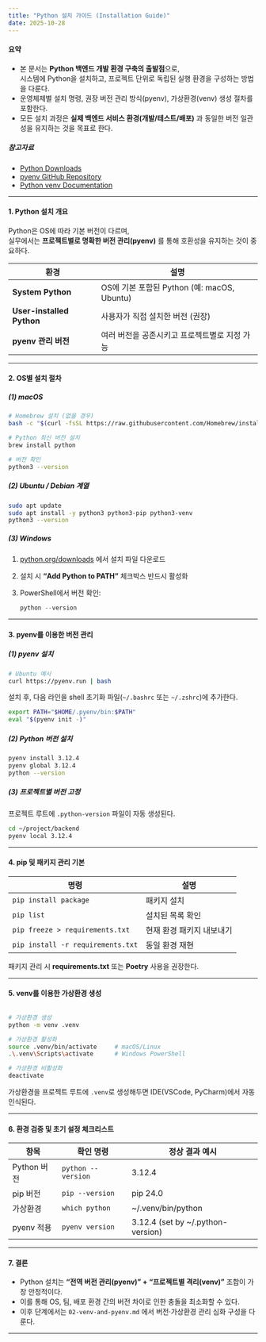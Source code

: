 ```yaml
---
title: "Python 설치 가이드 (Installation Guide)"
date: 2025-10-28
---
```



#### 요약
- 본 문서는 **Python 백엔드 개발 환경 구축의 출발점**으로,  
  시스템에 Python을 설치하고, 프로젝트 단위로 독립된 실행 환경을 구성하는 방법을 다룬다.  
- 운영체제별 설치 명령, 권장 버전 관리 방식(pyenv), 가상환경(venv) 생성 절차를 포함한다.  
- 모든 설치 과정은 **실제 백엔드 서비스 환경(개발/테스트/배포)** 과 동일한 버전 일관성을 유지하는 것을 목표로 한다.  

##### 참고자료
- [Python Downloads](https://www.python.org/downloads/)
- [pyenv GitHub Repository](https://github.com/pyenv/pyenv)
- [Python venv Documentation](https://docs.python.org/3/library/venv.html)

---

#### 1. Python 설치 개요
Python은 OS에 따라 기본 버전이 다르며,  
실무에서는 **프로젝트별로 명확한 버전 관리(pyenv)** 를 통해 호환성을 유지하는 것이 중요하다.

| 환경 | 설명 |
|------|------|
| **System Python** | OS에 기본 포함된 Python (예: macOS, Ubuntu) |
| **User-installed Python** | 사용자가 직접 설치한 버전 (권장) |
| **pyenv 관리 버전** | 여러 버전을 공존시키고 프로젝트별로 지정 가능 |

---

#### 2. OS별 설치 절차

##### (1) macOS
```bash
# Homebrew 설치 (없을 경우)
bash -c "$(curl -fsSL https://raw.githubusercontent.com/Homebrew/install/HEAD/install.sh)"

# Python 최신 버전 설치
brew install python

# 버전 확인
python3 --version
```

##### (2) Ubuntu / Debian 계열

```bash
sudo apt update
sudo apt install -y python3 python3-pip python3-venv
python3 --version
```

##### (3) Windows

1. [python.org/downloads](https://www.python.org/downloads/) 에서 설치 파일 다운로드
2. 설치 시 **“Add Python to PATH”** 체크박스 반드시 활성화
3. PowerShell에서 버전 확인:

   ```powershell
   python --version
   ```

---

#### 3. pyenv를 이용한 버전 관리

##### (1) pyenv 설치

```bash
# Ubuntu 예시
curl https://pyenv.run | bash
```

설치 후, 다음 라인을 shell 초기화 파일(`~/.bashrc` 또는 `~/.zshrc`)에 추가한다.

```bash
export PATH="$HOME/.pyenv/bin:$PATH"
eval "$(pyenv init -)"
```

##### (2) Python 버전 설치

```bash
pyenv install 3.12.4
pyenv global 3.12.4
python --version
```

##### (3) 프로젝트별 버전 고정

프로젝트 루트에 `.python-version` 파일이 자동 생성된다.

```bash
cd ~/project/backend
pyenv local 3.12.4
```

---

#### 4. pip 및 패키지 관리 기본

| 명령                                | 설명             |
| --------------------------------- | -------------- |
| `pip install package`             | 패키지 설치         |
| `pip list`                        | 설치된 목록 확인      |
| `pip freeze > requirements.txt`   | 현재 환경 패키지 내보내기 |
| `pip install -r requirements.txt` | 동일 환경 재현       |

패키지 관리 시 **requirements.txt** 또는 **Poetry** 사용을 권장한다.

---

#### 5. venv를 이용한 가상환경 생성

```bash

# 가상환경 생성
python -m venv .venv

# 가상환경 활성화
source .venv/bin/activate     # macOS/Linux
.\.venv\Scripts\activate      # Windows PowerShell

# 가상환경 비활성화
deactivate
```

가상환경을 프로젝트 루트에 `.venv`로 생성해두면 IDE(VSCode, PyCharm)에서 자동 인식된다.

---

#### 6. 환경 검증 및 초기 설정 체크리스트

| 항목        | 확인 명령              | 정상 결과 예시                          |
| --------- | ------------------ | --------------------------------- |
| Python 버전 | `python --version` | 3.12.4                            |
| pip 버전    | `pip --version`    | pip 24.0                          |
| 가상환경      | `which python`     | ~/.venv/bin/python                |
| pyenv 적용  | `pyenv version`    | 3.12.4 (set by ~/.python-version) |

---

#### 7. 결론

* Python 설치는 **“전역 버전 관리(pyenv)” + “프로젝트별 격리(venv)”** 조합이 가장 안정적이다.
* 이를 통해 OS, 팀, 배포 환경 간의 버전 차이로 인한 충돌을 최소화할 수 있다.
* 이후 단계에서는 `02-venv-and-pyenv.md` 에서 버전·가상환경 관리 심화 구성을 다룬다.

---